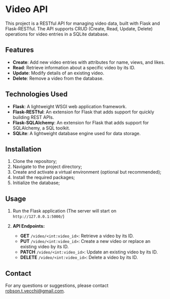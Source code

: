 # Video API

This project is a RESTful API for managing video data, built with Flask and Flask-RESTful. The API supports CRUD (Create, Read, Update, Delete) operations for video entries in a SQLite database.

## Features

- **Create**: Add new video entries with attributes for name, views, and likes.
- **Read**: Retrieve information about a specific video by its ID.
- **Update**: Modify details of an existing video.
- **Delete**: Remove a video from the database.

## Technologies Used

- **Flask**: A lightweight WSGI web application framework.
- **Flask-RESTful**: An extension for Flask that adds support for quickly building REST APIs.
- **Flask-SQLAlchemy**: An extension for Flask that adds support for SQLAlchemy, a SQL toolkit.
- **SQLite**: A lightweight database engine used for data storage.

## Installation

1. Clone the repository;
2. Navigate to the project directory;
3. Create and activate a virtual environment (optional but recommended);
4. Install the required packages;
5. Initialize the database;

## Usage

1. Run the Flask application (The server will start on `http://127.0.0.1:5000/`)

2. **API Endpoints:**

    - **GET** `/video/<int:video_id>`: Retrieve a video by its ID.
    - **PUT** `/video/<int:video_id>`: Create a new video or replace an existing video by its ID.
    - **PATCH** `/video/<int:video_id>`: Update an existing video by its ID.
    - **DELETE** `/video/<int:video_id>`: Delete a video by its ID.

## Contact

For any questions or suggestions, please contact [robson.t.vecchi@gmail.com](mailto:robson.t.vecchi@gmail.com).
